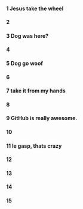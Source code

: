 #### 1 Jesus take the wheel
#### 2
#### 3 Dog was here?
#### 4
#### 5 Dog go woof
#### 6
#### 7 take it from my hands
#### 8
#### 9 GitHub is really awesome.
#### 10
#### 11 le gasp, thats crazy
#### 12
#### 13
#### 14
#### 15